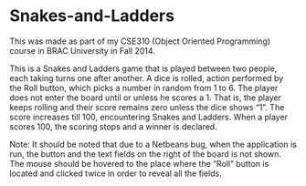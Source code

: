 # Snakes-and-Ladders


This was made as part of my CSE310 (Object Oriented Programming) course in BRAC University in Fall 2014. 

This is a Snakes and Ladders game that is played between two people, each taking turns one after another. A dice is rolled, action performed by the Roll button, which picks a number in random from 1 to 6. The player does not enter the board until or unless he scores a 1. That is, the player keeps rolling and their score remains zero unless the dice shows “1”. The score increases till 100, encountering Snakes and Ladders. When a player scores 100, the scoring stops and a winner is declared.


Note: It should be noted that due to a Netbeans bug, when the application is run, the button and the text fields on the right of the board is not shown. The mouse should be hovered to the place where the “Roll” button is located and clicked twice in order to reveal all the fields.

